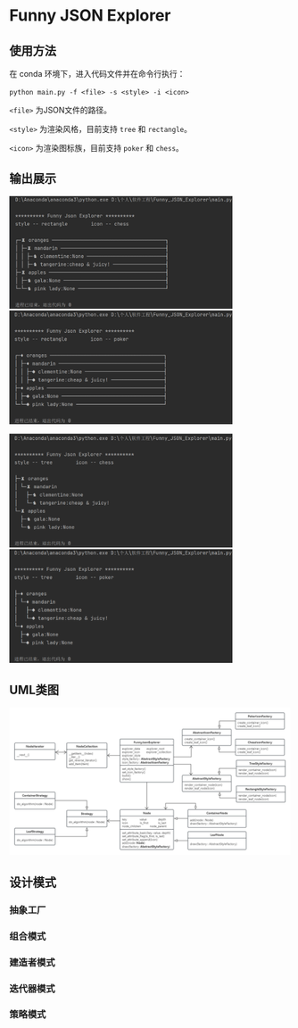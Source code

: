 # Funny JSON Explorer

## 使用方法

在 conda 环境下，进入代码文件并在命令行执行：

`python main.py -f <file> -s <style> -i <icon>`

`<file>` 为JSON文件的路径。

`<style>` 为渲染风格，目前支持 `tree` 和 `rectangle`。

`<icon>` 为渲染图标族，目前支持 `poker` 和 `chess`。

## 输出展示

<img src="assets/result_rectangle_chess.png" alt="结果图：矩形棋盘" width="400"> <img src="assets/result_rectangle_poker.png" alt="结果图：矩形扑克" width="400">



<img src="assets/result_tree_chess.png" alt="结果图：树状棋盘" width="400"> <img src="assets/result_tree_poker.png" alt="结果图：树状扑克" width="400">

## UML类图

<img src="assets/UML.png" alt="UML类图" width="800">

## 设计模式

### 抽象工厂

### 组合模式

### 建造者模式

### 迭代器模式

### 策略模式



